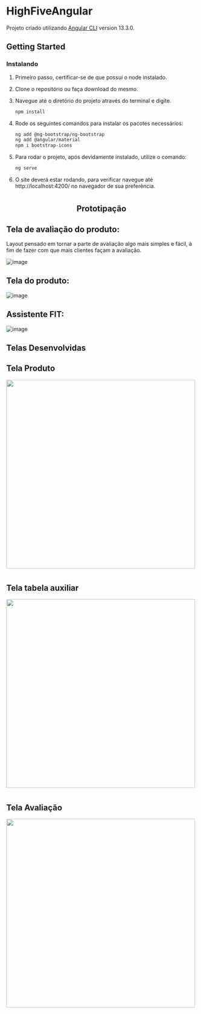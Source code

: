 # HighFiveAngular

Projeto criado utilizando [Angular CLI](https://github.com/angular/angular-cli) version 13.3.0.



## Getting Started



### Instalando

1. Primeiro passo, certificar-se de que possui o node instalado. 

2. Clone o repositório ou faça download do mesmo.  
  

3. Navegue até o diretório do projeto através do terminal e digite.

   ```sh
   npm install
   ```
4. Rode os seguintes comandos para instalar os pacotes necessários:

   ```sh   
   ng add @ng-bootstrap/ng-bootstrap 
   ng add @angular/material
   npm i bootstrap-icons   
   ```

5. Para rodar o projeto, após devidamente instalado, utilize o comando:
   
   ```sh
   ng serve
   ```
6. O site deverá estar rodando, para verificar navegue até http://localhost:4200/ no navegador de sua preferência. 



#

<h2 align="center"> Prototipação </h2>

## Tela de avaliação do produto: 
Layout pensado em tornar a parte de avaliação algo mais simples e fácil, à fim de fazer com que mais clientes façam a avaliação.

![image](https://user-images.githubusercontent.com/88169337/170609013-299f8019-e16d-48eb-bb57-a9b239938b50.png)



## Tela do produto:

![image](https://user-images.githubusercontent.com/88169337/170609231-21656a4b-1050-451c-b70a-fab83996b214.png)


## Assistente FIT:

![image](https://user-images.githubusercontent.com/88169337/170609503-8c874a34-dc98-4d3b-90ca-89a6790e475c.png)


## Telas Desenvolvidas

## **Tela Produto**

<img src="https://user-images.githubusercontent.com/94243097/170620106-a87dc69c-a395-4b22-8697-7b8a34f6b136.jpeg" width="500">


#

## **Tela tabela auxiliar**

<img src="https://user-images.githubusercontent.com/94243097/170620856-074511a1-f2f9-4b7a-9736-43ed736ffc04.jpeg" width="500">


#

## **Tela Avaliação**

<img src="https://user-images.githubusercontent.com/94243097/170620692-704012ca-03bd-4b2c-b635-a8db0987c24a.jpeg" width="500">
